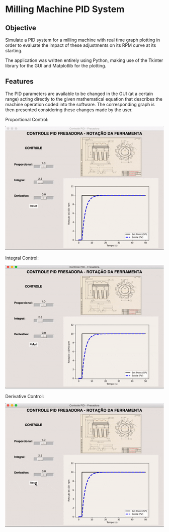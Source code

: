 # Milling Machine PID System

## Objective
Simulate a PID system for a milling machine with real time graph plotting in order to evaluate the impact of these adjustments on its RPM curve at its starting.

The application was written entirely using Python, making use of the Tkinter library for the GUI and Matplotlib for the plotting.

## Features
The PID parameters are available to be changed in the GUI (at a certain range) acting directly to the given mathematical equation that describes the machine operation coded into the software. The corresponding graph is then presented considering these changes made by the user.

Proportional Control:

![](proportional_control.gif)

Integral Control:

![](integral_control.gif)

Derivative Control:

![](derivative_control.gif)

